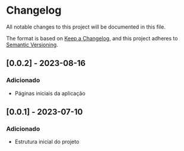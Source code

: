 # Changelog

All notable changes to this project will be documented in this file.

The format is based on [Keep a Changelog](https://keepachangelog.com/en/1.0.0/),
and this project adheres to [Semantic Versioning](https://semver.org/spec/v2.0.0.html).

## [0.0.2] - 2023-08-16

### Adicionado
- Páginas iniciais da aplicação

## [0.0.1] - 2023-07-10

### Adicionado
- Estrutura inicial do projeto